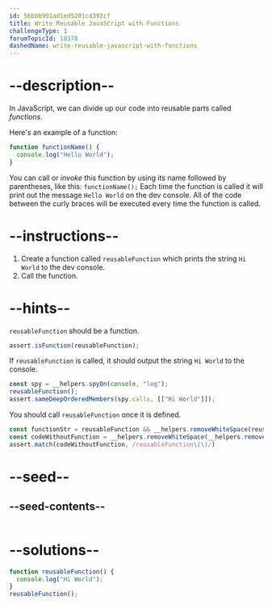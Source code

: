 ```yaml
---
id: 56bbb991ad1ed5201cd392cf
title: Write Reusable JavaScript with Functions
challengeType: 1
forumTopicId: 18378
dashedName: write-reusable-javascript-with-functions
---
```


# --description--

In JavaScript, we can divide up our code into reusable parts called <dfn>functions</dfn>.

Here's an example of a function:

```js
function functionName() {
  console.log("Hello World");
}
```

You can call or <dfn>invoke</dfn> this function by using its name followed by parentheses, like this: `functionName();` Each time the function is called it will print out the message `Hello World` on the dev console. All of the code between the curly braces will be executed every time the function is called.

# --instructions--

<ol>
  <li>
    Create a function called <code>reusableFunction</code> which prints the string <code>Hi World</code> to the dev console.
  </li>
  <li>
    Call the function.
  </li>
</ol>

# --hints--

`reusableFunction` should be a function.

```js
assert.isFunction(reusableFunction);
```

If `reusableFunction` is called, it should output the string `Hi World` to the console.

```js
const spy = __helpers.spyOn(console, "log");
reusableFunction();
assert.sameDeepOrderedMembers(spy.calls, [["Hi World"]]); 
```

You should call `reusableFunction` once it is defined.

```js
const functionStr = reusableFunction && __helpers.removeWhiteSpace(reusableFunction.toString());
const codeWithoutFunction = __helpers.removeWhiteSpace(__helpers.removeJSComments(code)).replace(/reusableFunction\(\)\{/g, '');
assert.match(codeWithoutFunction, /reusableFunction\(\)/)
```

# --seed--


## --seed-contents--

```js

```

# --solutions--

```js
function reusableFunction() {
  console.log("Hi World");
}
reusableFunction();
```
